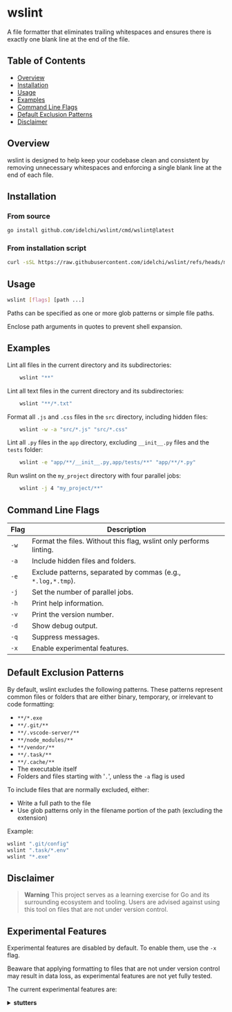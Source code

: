 # wslint

A file formatter that eliminates trailing whitespaces and ensures there is exactly one blank line at the end of the file.

## Table of Contents

- [Overview](#overview)
- [Installation](#installation)
- [Usage](#usage)
- [Examples](#examples)
- [Command Line Flags](#command-line-flags)
- [Default Exclusion Patterns](#default-exclusion-patterns)
- [Disclaimer](#disclaimer)

## Overview

wslint is designed to help keep your codebase clean and consistent by removing unnecessary whitespaces
and enforcing a single blank line at the end of each file.

## Installation

### From source

```sh
go install github.com/idelchi/wslint/cmd/wslint@latest
```

### From installation script

```sh
curl -sSL https://raw.githubusercontent.com/idelchi/wslint/refs/heads/main/install.sh | sh -s -- -d ~/.local/bin
```

## Usage

```sh
wslint [flags] [path ...]
```

Paths can be specified as one or more glob patterns or simple file paths.

Enclose path arguments in quotes to prevent shell expansion.

## Examples

Lint all files in the current directory and its subdirectories:

```sh
    wslint "**"
```

Lint all text files in the current directory and its subdirectories:

```sh
    wslint "**/*.txt"
```

Format all `.js` and `.css` files in the `src` directory, including hidden files:

```sh
    wslint -w -a "src/*.js" "src/*.css"
```

Lint all `.py` files in the `app` directory, excluding `__init__.py` files and the `tests` folder:

```sh
    wslint -e "app/**/__init__.py,app/tests/**" "app/**/*.py"
```

Run wslint on the `my_project` directory with four parallel jobs:

```sh
    wslint -j 4 "my_project/**"
```

## Command Line Flags

| Flag | Description                                                        |
| ---- | ------------------------------------------------------------------ |
| `-w` | Format the files. Without this flag, wslint only performs linting. |
| `-a` | Include hidden files and folders.                                  |
| `-e` | Exclude patterns, separated by commas (e.g., `*.log,*.tmp`).       |
| `-j` | Set the number of parallel jobs.                                   |
| `-h` | Print help information.                                            |
| `-v` | Print the version number.                                          |
| `-d` | Show debug output.                                                 |
| `-q` | Suppress messages.                                                 |
| `-x` | Enable experimental features.                                      |

## Default Exclusion Patterns

By default, wslint excludes the following patterns. These patterns represent common files or folders that
are either binary, temporary, or irrelevant to code formatting:

- `**/*.exe`
- `**/.git/**`
- `**/.vscode-server/**`
- `**/node_modules/**`
- `**/vendor/**`
- `**/.task/**`
- `**/.cache/**`
- The executable itself
- Folders and files starting with '`.`', unless the `-a` flag is used

To include files that are normally excluded, either:

- Write a full path to the file
- Use glob patterns only in the filename portion of the path (excluding the extension)

Example:

```sh
wslint ".git/config"
wslint ".task/*.env"
wslint "*.exe"
```

## Disclaimer

> **Warning**
> This project serves as a learning exercise for Go and its surrounding ecosystem and tooling.
> Users are advised against using this tool on files that are not under version control.

## Experimental Features

Experimental features are disabled by default. To enable them, use the `-x` flag.

Beaware that applying formatting to files that are not under version control may result in data loss,
as experimental features are not yet fully tested.

The current experimental features are:

<details>
  <summary><strong>stutters</strong></summary>

- **Description**: Remove stuttering words (e.g., `the the` -> `the`).

- **Limitations**: If exceptions are desired, they must be placed in a file [config/stutters](./config/stutters)
  relative to the current working directory.

- **Issues**: Will not respect case, punctuation, as it will always select the second occurrence when fixing.

</details>
